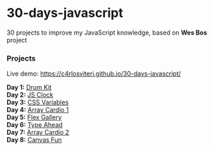 # 30-days-javascript
30 projects to improve my JavaScript knowledge, based on **Wes Bos** project

### Projects

Live demo: <https://c4rlosviteri.github.io/30-days-javascript/>  

**Day 1:** [Drum Kit](./js-drum-kit/index.html)  
**Day 2:** [JS Clock](./js-clock/index.html)  
**Day 3:** [CSS Variables](./css-variables/index.html)  
**Day 4:** [Array Cardio 1](./array-cardio-💪/index.html)  
**Day 5:** [Flex Gallery](./flex-gallery/index.html)  
**Day 6:** [Type Ahead](./type-ahead/index.html)  
**Day 7:** [Array Cardio 2](./array-cardio-2/index.html)  
**Day 8:** [Canvas Fun](./canvas-fun/index.html)  
